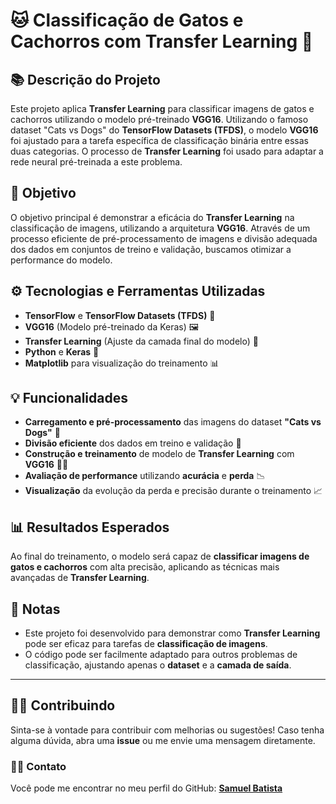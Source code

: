 # 🐱 **Classificação de Gatos e Cachorros com Transfer Learning** 🐶

## 📚 **Descrição do Projeto**

Este projeto aplica **Transfer Learning** para classificar imagens de gatos e cachorros utilizando o modelo pré-treinado **VGG16**. Utilizando o famoso dataset "Cats vs Dogs" do **TensorFlow Datasets (TFDS)**, o modelo **VGG16** foi ajustado para a tarefa específica de classificação binária entre essas duas categorias. O processo de **Transfer Learning** foi usado para adaptar a rede neural pré-treinada a este problema.

## 🎯 **Objetivo**

O objetivo principal é demonstrar a eficácia do **Transfer Learning** na classificação de imagens, utilizando a arquitetura **VGG16**. Através de um processo eficiente de pré-processamento de imagens e divisão adequada dos dados em conjuntos de treino e validação, buscamos otimizar a performance do modelo.

## ⚙️ **Tecnologias e Ferramentas Utilizadas**

- **TensorFlow** e **TensorFlow Datasets (TFDS)** 🧠
- **VGG16** (Modelo pré-treinado da Keras) 🖼️
- **Transfer Learning** (Ajuste da camada final do modelo) 🔄
- **Python** e **Keras** 🐍
- **Matplotlib** para visualização do treinamento 📊

## 💡 **Funcionalidades**

- **Carregamento e pré-processamento** das imagens do dataset **"Cats vs Dogs"** 🐾
- **Divisão eficiente** dos dados em treino e validação 🔄
- **Construção e treinamento** de modelo de **Transfer Learning** com **VGG16** 🧑‍💻
- **Avaliação de performance** utilizando **acurácia** e **perda** 📉
- **Visualização** da evolução da perda e precisão durante o treinamento 📈

## 📊 **Resultados Esperados**

Ao final do treinamento, o modelo será capaz de **classificar imagens de gatos e cachorros** com alta precisão, aplicando as técnicas mais avançadas de **Transfer Learning**.

## 📝 **Notas**

- Este projeto foi desenvolvido para demonstrar como **Transfer Learning** pode ser eficaz para tarefas de **classificação de imagens**.
- O código pode ser facilmente adaptado para outros problemas de classificação, ajustando apenas o **dataset** e a **camada de saída**.

---

## 👨‍💻 **Contribuindo**

Sinta-se à vontade para contribuir com melhorias ou sugestões! Caso tenha alguma dúvida, abra uma **issue** ou me envie uma mensagem diretamente.

### 🧑‍💻 **Contato**
Você pode me encontrar no meu perfil do GitHub: [**Samuel Batista**](https://github.com/samuelbatistadeb)

